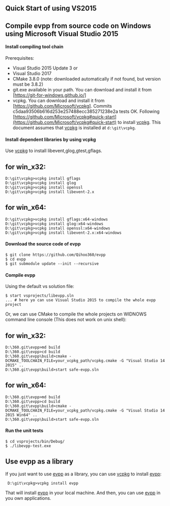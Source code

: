 Quick Start of using VS2015
---
	
## Compile evpp from source code on Windows using Microsoft Visual Studio 2015

#### Install compiling tool chain

Prerequisites:

- Visual Studio 2015 Update 3 or
- Visual Studio 2017
- CMake 3.8.0  (note: downloaded automatically if not found, but version must be 3.8.2)
- git.exe available in your path. You can download and install it from [https://git-for-windows.github.io/]
- vcpkg. You can download and install it from [https://github.com/Microsoft/vcpkg]. Commits c5daa93506b616d253e257488ecc385271238e2a tests OK. Following [https://github.com/Microsoft/vcpkg#quick-start](https://github.com/Microsoft/vcpkg#quick-start) to install [vcpkg]. This document assumes that [vcpkg] is installed at `d:\git\vcpkg`.

#### Install dependent libraries by using vcpkg

Use [vcpkg] to install libevent,glog,gtest,gflags.

## for win_x32:
	
	D:\git\vcpkg>vcpkg install gflags
	D:\git\vcpkg>vcpkg install glog
	D:\git\vcpkg>vcpkg install openssl
	D:\git\vcpkg>vcpkg install libevent-2.x

## for win_x64:
	
	D:\git\vcpkg>vcpkg install gflags:x64-windows
	D:\git\vcpkg>vcpkg install glog:x64-windows
	D:\git\vcpkg>vcpkg install openssl:x64-windows
	D:\git\vcpkg>vcpkg install libevent-2.x:x64-windows


#### Download the source code of evpp

	$ git clone https://github.com/Qihoo360/evpp
	$ cd evpp
	$ git submodule update --init --recursive

#### Compile evpp

Using the default vs solution file:

	$ start vsprojects/libevpp.sln
	... # here yo can use Visual Studio 2015 to compile the whole evpp project

Or, we can use CMake to compile the whole projects on WIDNOWS command line console (This does not work on unix shell):

## for win_x32:
	D:\360.git\evpp>md build
	D:\360.git\evpp>cd build
	D:\360.git\evpp\build>cmake -DCMAKE_TOOLCHAIN_FILE=your_vcpkg_path/vcpkg.cmake -G "Visual Studio 14 2015" ..
	D:\360.git\evpp\build>start safe-evpp.sln

## for win_x64:
	D:\360.git\evpp>md build
	D:\360.git\evpp>cd build
	D:\360.git\evpp\build>cmake -DCMAKE_TOOLCHAIN_FILE=your_vcpkg_path/vcpkg.cmake -G "Visual Studio 14 2015 Win64" ..
	D:\360.git\evpp\build>start safe-evpp.sln

#### Run the unit tests

	$ cd vsprojects/bin/Debug/
	$ ./libevpp-test.exe

## Use evpp as a library

If you just want to use [evpp] as a library, you can use [vcpkg] to install [evpp]:

	 D:\git\vcpkg>vcpkg install evpp

That will install [evpp] in your local machine. And then, you can use [evpp] in you own applications.


[evpp]:https://github.com/Qihoo360/evpp
[https://github.com/Microsoft/vcpkg]:https://github.com/Microsoft/vcpkg
[vcpkg]:https://github.com/Microsoft/vcpkg
[https://git-for-windows.github.io/]:https://git-for-windows.github.io/






